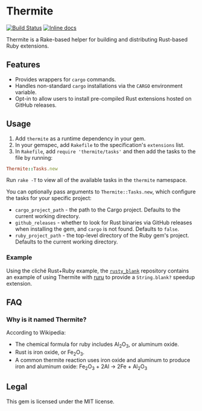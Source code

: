# Thermite

[![Build Status](https://travis-ci.org/malept/thermite.svg?branch=master)](https://travis-ci.org/malept/thermite)
[![Inline docs](http://inch-ci.org/github/malept/thermite.svg?branch=master)](http://inch-ci.org/github/malept/thermite)

Thermite is a Rake-based helper for building and distributing Rust-based Ruby extensions.

## Features

* Provides wrappers for `cargo` commands.
* Handles non-standard `cargo` installations via the `CARGO` environment variable.
* Opt-in to allow users to install pre-compiled Rust extensions hosted on GitHub releases.

## Usage

1. Add `thermite` as a runtime dependency in your gem.
2. In your gemspec, add `Rakefile` to the specification's `extensions` list.
3. In `Rakefile`, add `require 'thermite/tasks'` and then add the tasks to the file by running:

```ruby
Thermite::Tasks.new
```

Run `rake -T` to view all of the available tasks in the `thermite` namespace.

You can optionally pass arguments to `Thermite::Tasks.new`, which configure the tasks for your
specific project:

* `cargo_project_path` - the path to the Cargo project. Defaults to the current working directory.
* `github_releases` - whether to look for Rust binaries via GitHub releases when installing
  the gem, and `cargo` is not found. Defaults to `false`.
* `ruby_project_path` - the top-level directory of the Ruby gem's project. Defaults to the
  current working directory.

### Example

Using the cliché Rust+Ruby example, the [`rusty_blank`](https://github.com/malept/rusty_blank)
repository contains an example of using Thermite with [ruru](https://github.com/d-unseductable/ruru)
to provide a `String.blank?` speedup extension.

## FAQ

### Why is it named Thermite?

According to Wikipedia:

* The chemical formula for ruby includes Al<sub>2</sub>O<sub>3</sub>, or aluminum oxide.
* Rust is iron oxide, or Fe<sub>2</sub>O<sub>3</sub>.
* A common thermite reaction uses iron oxide and aluminum to produce iron and aluminum oxide:
  Fe<sub>2</sub>O<sub>3</sub> + 2Al → 2Fe + Al<sub>2</sub>O<sub>3</sub>

## Legal

This gem is licensed under the MIT license.
